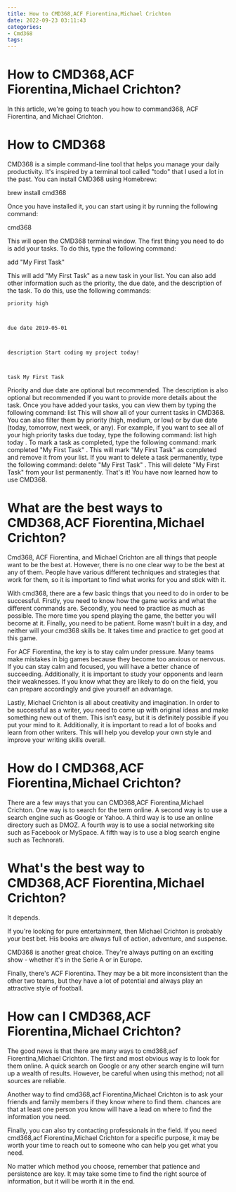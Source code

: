 ```yaml
---
title: How to CMD368,ACF Fiorentina,Michael Crichton
date: 2022-09-23 03:11:43
categories:
- Cmd368
tags:
---
```



#  How to CMD368,ACF Fiorentina,Michael Crichton?

In this article, we're going to teach you how to command368, ACF Fiorentina, and Michael Crichton.

# How to CMD368

CMD368 is a simple command-line tool that helps you manage your daily productivity. It's inspired by a terminal tool called "todo" that I used a lot in the past. You can install CMD368 using Homebrew:

brew install cmd368

Once you have installed it, you can start using it by running the following command:

cmd368

This will open the CMD368 terminal window. The first thing you need to do is add your tasks. To do this, type the following command:

add "My First Task"

This will add "My First Task" as a new task in your list. You can also add other information such as the priority, the due date, and the description of the task. To do this, use the following commands:

              

	priority high



	due date 2019-05-01



	description Start coding my project today!



	task My First Task
Priority and due date are optional but recommended. The description is also optional but recommended if you want to provide more details about the task. Once you have added your tasks, you can view them by typing the following command:
list
This will show all of your current tasks in CMD368. You can also filter them by priority (high, medium, or low) or by due date (today, tomorrow, next week, or any). For example, if you want to see all of your high priority tasks due today, type the following command: list high today . To mark a task as completed, type the following command: mark completed "My First Task" . This will mark "My First Task" as completed and remove it from your list. If you want to delete a task permanently, type the following command: delete "My First Task" . This will delete "My First Task" from your list permanently. That's it! You have now learned how to use CMD368.

#  What are the best ways to CMD368,ACF Fiorentina,Michael Crichton?

Cmd368, ACF Fiorentina, and Michael Crichton are all things that people want to be the best at. However, there is no one clear way to be the best at any of them. People have various different techniques and strategies that work for them, so it is important to find what works for you and stick with it.

With cmd368, there are a few basic things that you need to do in order to be successful. Firstly, you need to know how the game works and what the different commands are. Secondly, you need to practice as much as possible. The more time you spend playing the game, the better you will become at it. Finally, you need to be patient. Rome wasn’t built in a day, and neither will your cmd368 skills be. It takes time and practice to get good at this game.

For ACF Fiorentina, the key is to stay calm under pressure. Many teams make mistakes in big games because they become too anxious or nervous. If you can stay calm and focused, you will have a better chance of succeeding. Additionally, it is important to study your opponents and learn their weaknesses. If you know what they are likely to do on the field, you can prepare accordingly and give yourself an advantage.

Lastly, Michael Crichton is all about creativity and imagination. In order to be successful as a writer, you need to come up with original ideas and make something new out of them. This isn’t easy, but it is definitely possible if you put your mind to it. Additionally, it is important to read a lot of books and learn from other writers. This will help you develop your own style and improve your writing skills overall.

#  How do I CMD368,ACF Fiorentina,Michael Crichton?

There are a few ways that you can CMD368,ACF Fiorentina,Michael Crichton. One way is to search for the term online. A second way is to use a search engine such as Google or Yahoo. A third way is to use an online directory such as DMOZ. A fourth way is to use a social networking site such as Facebook or MySpace. A fifth way is to use a blog search engine such as Technorati.

#  What's the best way to CMD368,ACF Fiorentina,Michael Crichton?

It depends.

If you're looking for pure entertainment, then Michael Crichton is probably your best bet. His books are always full of action, adventure, and suspense.

CMD368 is another great choice. They're always putting on an exciting show - whether it's in the Serie A or in Europe.

Finally, there's ACF Fiorentina. They may be a bit more inconsistent than the other two teams, but they have a lot of potential and always play an attractive style of football.

#  How can I CMD368,ACF Fiorentina,Michael Crichton?

The good news is that there are many ways to cmd368,acf Fiorentina,Michael Crichton. The first and most obvious way is to look for them online. A quick search on Google or any other search engine will turn up a wealth of results. However, be careful when using this method; not all sources are reliable.

Another way to find cmd368,acf Fiorentina,Michael Crichton is to ask your friends and family members if they know where to find them. chances are that at least one person you know will have a lead on where to find the information you need.

Finally, you can also try contacting professionals in the field. If you need cmd368,acf Fiorentina,Michael Crichton for a specific purpose, it may be worth your time to reach out to someone who can help you get what you need.

No matter which method you choose, remember that patience and persistence are key. It may take some time to find the right source of information, but it will be worth it in the end.